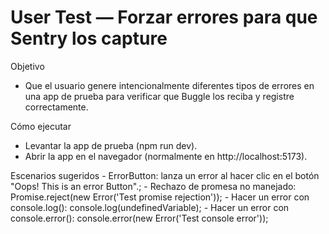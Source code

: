 # User Test — Forzar errores para que Sentry los capture

Objetivo
- Que el usuario genere intencionalmente diferentes tipos de errores en una app de prueba para verificar que Buggle los reciba y registre correctamente.

Cómo ejecutar
- Levantar la app de prueba (npm run dev).
- Abrir la app en el navegador (normalmente en http://localhost:5173).



Escenarios sugeridos
    - ErrorButton: lanza un error al hacer clic en el botón "Oops! This is an error Button".;
    - Rechazo de promesa no manejado: Promise.reject(new Error('Test promise rejection'));
    - Hacer un error con console.log(): console.log(undefinedVariable);
    - Hacer un error con console.error(): console.error(new Error('Test console error'));
